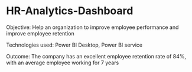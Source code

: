 # HR-Analytics-Dashboard

Objective:  Help an organization to improve employee performance and improve employee retention

Technologies used: Power BI Desktop, Power BI service

Outcome: The company has an excellent employee retention rate of 84%, with an average employee working for 7 years
